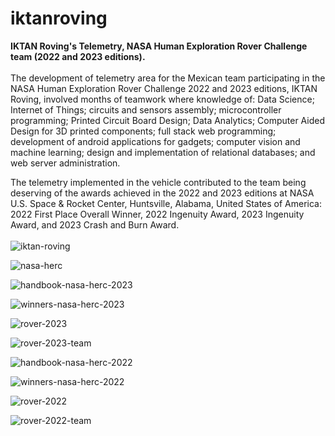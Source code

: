 # iktanroving
<b>IKTAN Roving's Telemetry, NASA Human Exploration Rover Challenge team (2022 and 2023 editions).</b><br><br>
The development of telemetry area for the Mexican team participating in the NASA Human Exploration Rover Challenge 2022 and 2023 editions, IKTAN Roving, involved months of teamwork where knowledge of: Data Science; Internet of Things; circuits and sensors assembly; microcontroller programming; Printed Circuit Board Design; Data Analytics; Computer Aided Design for 3D printed components; full stack web programming; development of android applications for gadgets; computer vision and machine learning; design and implementation of relational databases; and web server administration.

The telemetry implemented in the vehicle contributed to the team being deserving of the awards achieved in the 2022 and 2023 editions at NASA U.S. Space & Rocket Center, Huntsville, Alabama, United States of America: 2022 First Place Overall Winner, 2022 Ingenuity Award, 2023 Ingenuity Award, and 2023 Crash and Burn Award.
<br><br>
![iktan-roving](https://github.com/vivasrguez/iktanroving/assets/85045551/f799f656-d70e-4742-b167-aec9563d08e8)

![nasa-herc](https://github.com/vivasrguez/iktanroving/assets/85045551/6121c923-fb9d-4e50-8ccf-de82222e7558)

![handbook-nasa-herc-2023](https://github.com/vivasrguez/iktanroving/assets/85045551/942f631c-1e4c-4997-9cc2-e52b89c1ab2f)

![winners-nasa-herc-2023](https://github.com/vivasrguez/iktanroving/assets/85045551/9cff5799-bd27-46ee-a416-4aa45255f14a)

![rover-2023](https://github.com/vivasrguez/iktanroving/assets/85045551/8d581579-396a-4067-9bf2-33875241f361)

![rover-2023-team](https://github.com/vivasrguez/iktanroving/assets/85045551/e73684b4-2d44-4ffb-ac4c-bb057d1a4f14)

![handbook-nasa-herc-2022](https://github.com/vivasrguez/iktanroving/assets/85045551/cf58e735-589e-425f-a1a9-b6e4dd49fced)

![winners-nasa-herc-2022](https://github.com/vivasrguez/iktanroving/assets/85045551/ffa0f55b-2f62-447d-a0f3-5b33ba3be5e9)

![rover-2022](https://github.com/vivasrguez/iktanroving/assets/85045551/a2e9cea7-8575-4f2b-9f27-30f27b941ae0)

![rover-2022-team](https://github.com/vivasrguez/iktanroving/assets/85045551/2dc72d99-7e05-4df4-a91c-388d3f7ad68e)
